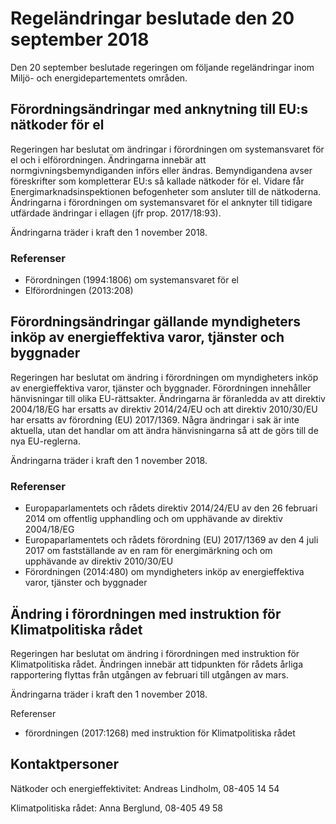 # Regeländringar beslutade den 20 september 2018

Den 20 september beslutade regeringen om följande regeländringar inom Miljö\- och energidepartementets områden.


## Förordningsändringar med anknytning till EU:s nätkoder för el

Regeringen har beslutat om ändringar i förordningen om systemansvaret för el och i elförordningen. Ändringarna innebär att normgivningsbemyndiganden införs eller ändras. Bemyndigandena avser föreskrifter som kompletterar EU:s så kallade nätkoder för el. Vidare får Energimarknadsinspektionen befogenheter som ansluter till de nätkoderna. Ändringarna i förordningen om systemansvaret för el anknyter till tidigare utfärdade ändringar i ellagen (jfr prop. 2017/18:93\).

Ändringarna träder i kraft den 1 november 2018\.

### Referenser

* Förordningen (1994:1806\) om systemansvaret för el
* Elförordningen (2013:208\)

## Förordningsändringar gällande myndigheters inköp av energieffektiva varor, tjänster och byggnader

Regeringen har beslutat om ändring i förordningen om myndigheters inköp av energieffektiva varor, tjänster och byggnader. Förordningen innehåller hänvisningar till olika EU\-rättsakter. Ändringarna är föranledda av att direktiv 2004/18/EG har ersatts av direktiv 2014/24/EU och att direktiv 2010/30/EU har ersatts av förordning (EU) 2017/1369\. Några ändringar i sak är inte aktuella, utan det handlar om att ändra hänvisningarna så att de görs till de nya EU\-reglerna.

Ändringarna träder i kraft den 1 november 2018\.

### Referenser

* Europaparlamentets och rådets direktiv 2014/24/EU av den 26 februari 2014 om offentlig upphandling och om upphävande av direktiv 2004/18/EG
* Europaparlamentets och rådets förordning (EU) 2017/1369 av den 4 juli 2017 om fastställande av en ram för energimärkning och om upphävande av direktiv 2010/30/EU
* Förordningen (2014:480\) om myndigheters inköp av energieffektiva varor, tjänster och byggnader

## Ändring i förordningen med instruktion för Klimatpolitiska rådet

Regeringen har beslutat om ändring i förordningen med instruktion för Klimatpolitiska rådet. Ändringen innebär att tidpunkten för rådets årliga rapportering flyttas från utgången av februari till utgången av mars.

Ändringarna träder i kraft den 1 november 2018\.

Referenser

* förordningen (2017:1268\) med instruktion för Klimatpolitiska rådet

## Kontaktpersoner

Nätkoder och energieffektivitet: Andreas Lindholm, 08\-405 14 54

Klimatpolitiska rådet: Anna Berglund, 08\-405 49 58
